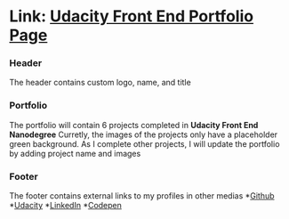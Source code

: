 # Link: [Udacity Front End Portfolio Page](Meghh.github.io/Udacity_portfolio_page)

### Header 
The header contains custom logo, name, and title

### Portfolio
The portfolio will contain 6 projects completed in **Udacity Front End Nanodegree**
Curretly, the images of the projects only have a placeholder green background.
As I complete other projects, I will update the portfolio by adding project name and images

### Footer
The footer contains external links to my profiles in other medias
*[Github](https://github.com/Meghh)
*[Udacity](https://profiles.udacity.com/p/9801846129)
*[LinkedIn](https://www.linkedin.com/in/bbiswas1221)
*[Codepen](https://codepen.io/Meghh)


